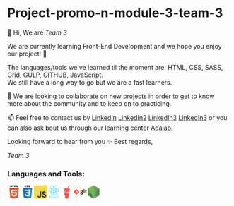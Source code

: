 # Project-promo-n-module-3-team-3

👋 Hi, We are _Team 3_

We are currently learning Front-End Development and we hope you enjoy our project! 👀

The languages/tools we've learned til the moment are: HTML, CSS, SASS, Grid, GULP, GITHUB, JavaScript.  
We still have a long way to go but we are a fast learners.

💞️ We are looking to collaborate on new projects in order to get to know more about the community and to keep on to practicing.

📫 Feel free to contact us by [LinkedIn](https://www.linkedin.com/in/juditaldeguer/) [LinkedIn2](Moni) [LinkedIn3](www.linkedin.com/in/paloma-arevalo-gonzalez) [LinkedIn3](Maria) or you can also ask bout us through our learning center [Adalab](https://adalab.es/contacto/).

Looking forward to hear from you ✨
Best regards,

_Team 3_

<h3 align="left">Languages and Tools:</h3>
<p align="left"> <img align="left" alt="HTML5" width="30px" src="https://raw.githubusercontent.com/github/explore/80688e429a7d4ef2fca1e82350fe8e3517d3494d/topics/html/html.png" />

<img align="left" alt="CSS3" width="30px" src="https://raw.githubusercontent.com/github/explore/80688e429a7d4ef2fca1e82350fe8e3517d3494d/topics/css/css.png" />

<img align="left" alt="JavaScript" width="30px" src="https://raw.githubusercontent.com/github/explore/80688e429a7d4ef2fca1e82350fe8e3517d3494d/topics/javascript/javascript.png" />

<img align="left" alt="React" width="30" height="30" src="https://raw.githubusercontent.com/devicons/devicon/master/icons/react/react-original-wordmark.svg"  />

<img align="left" alt="Gulp" width="30px" src="https://raw.githubusercontent.com/github/explore/80688e429a7d4ef2fca1e82350fe8e3517d3494d/topics/gulp/gulp.png" />

<img align="left" alt="Git" width="30px" src="https://raw.githubusercontent.com/github/explore/80688e429a7d4ef2fca1e82350fe8e3517d3494d/topics/git/git.png" />

<img align="left" alt="Node.js" width="30px" src="https://raw.githubusercontent.com/github/explore/80688e429a7d4ef2fca1e82350fe8e3517d3494d/topics/nodejs/nodejs.png" /></p>
